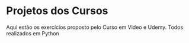 # Projetos dos Cursos
 Aqui estão os exercícios proposto pelo Curso em Video e Udemy.
Todos realizados em Python
